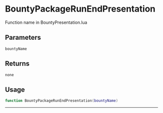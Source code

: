 # BountyPackageRunEndPresentation
Function name in BountyPresentation.lua
## Parameters
`bountyName`
## Returns
`none`
## Usage
```lua
function BountyPackageRunEndPresentation(bountyName)
```
---
